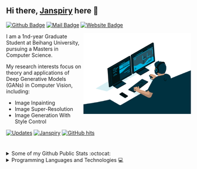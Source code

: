 ## Hi there, [Janspiry](https://github.com/Janspiry) here 👋
[![Github Badge](https://img.shields.io/badge/-@Janspiry-181717?style=flat&logo=GitHub&logoColor=white)]("https://github.com/Janspiry")
[![Mail Badge](https://img.shields.io/badge/-lw_jiang@foxmail.com-c14438?style=flat&logo=Gmail&logoColor=white)](mailto:lw_jiang@foxmail.com "Connect via Email")
[![Website Badge](https://img.shields.io/badge/-janspiry.github.io-5a5a5a?style=flat&logo=vercel&logoColor=white)](https://janspiry.github.io)

<a href="https://github.com/Janspiry/"><img alt="GIF" src="https://github.com/Janspiry/Janspiry/blob/main/code.gif?raw=true" align="right" height="220" /></a>

I am a 1nd-year Graduate Student at Beihang University, pursuing a Masters in Computer Science.

My research interests focus on theory and applications of Deep Generative Models (GANs) in Computer Vision, including: 
- Image Inpainting 
- Image Super-Resolution
- Image Generation With Style Control

<a href="https://github.com/Janspiry?tab=followers" target="_blank"><img alt="Updates" src="https://img.shields.io/badge/--000000?style=flat&logo=RSS&logoColor=white"></a>
<a href="https://github.com/Janspiry" target="_blank"><img alt="Janspiry" src="https://badges.pufler.dev/visits/Janspiry/Janspiry?logo=GitHub&label=visits&color=success&logoColor=white&style=flat"></a>
<a href="https://github.com/Janspiry/Janspiry" target="_blank"><img alt="GitHub hits" src="https://img.shields.io/github/last-commit/Janspiry/Janspiry?label=profile%20updated&style=flat"></a>

#
<details>
<summary>
   Some of my Github Public Stats :octocat:
</summary>
<p>
    <img alt = "GitHub Stats" src="https://github-readme-stats.vercel.app/api?username=Janspiry&theme=tokyonight&show_icons=true&hide=issues&icon_color=000000&hide_border=true&title_color=5391FE&text_color=555">
</p>
</details>

<details>
<summary>
   Programming Languages and Technologies 💻
</summary>

  <br>
<p>
<!--     <a href="https://github.com/alwinw?tab=repositories&language=shell" target="_blank"><img alt="shell" src="https://img.shields.io/badge/-shell-5391FE?style=flat&logo=PowerShell&logoColor=white"></a> -->
   <img src="https://img.shields.io/badge/-Code-000000?style=flat&logo=Plex&logoColor=white" />
  <img src="https://img.shields.io/badge/-Python-3776AB?style=flat&logo=Python&logoColor=white" />
  <img src="https://img.shields.io/badge/-C%2B%2B-00599C?style=flat&logo=C%2B%2B&logoColor=white" />
  <img src="https://img.shields.io/badge/-Matlab-0076A8?style=flat&logo=Mathworks&logoColor=white" />
  <img src="https://img.shields.io/badge/-Markdown-000000?style=flat&logo=Markdown&logoColor=white" />
  <img src="https://img.shields.io/badge/-LaTeX-008080?style=flat&logo=LaTeX&logoColor=white" />
  
</p>

<p>
<!--   <img src="https://img.shields.io/badge/-Git-blasck?style=flat&logo=git" /> -->
<!--   <img src="https://img.shields.io/badge/-VS%20Code-007ACC?style=flat&logo=visual-studio-code" /> -->
  <img src="https://img.shields.io/badge/-Tools-000000?style=flat&logo=Plex&logoColor=white" />
  <img src="https://img.shields.io/badge/-Pytorch-007ACC?style=flat&logo=pytorch" />
  <img src="https://img.shields.io/badge/-Numpy-eb2704?style=flat&logo=numpy" />
  <img src="https://img.shields.io/badge/-Tensorflow-8fcfd1?style=flat&logo=tensorflow" />
  <img src="https://img.shields.io/badge/-Pandas-5e7ee2?style=flat&logo=pandas" />
</p>


</details>
